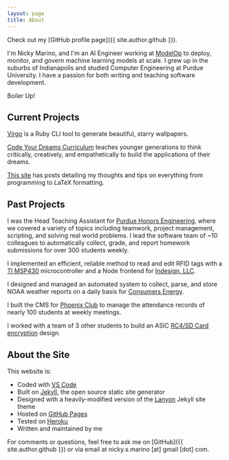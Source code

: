 ```yaml
---
layout: page
title: About
---
```


Check out my [GitHub profile page]({{ site.author.github }}).

I'm Nicky Marino, and I'm an AI Engineer working at [ModelOp](https://www.modelop.com) to deploy, monitor, and govern machine learning models at scale. I grew up in the suburbs of Indianapolis and studied Computer Engineering at Purdue University. I have a passion for both writing and teaching software development.

Boiler Up!

## Current Projects

[Virgo](https://github.com/nickymarino/virgo) is a Ruby CLI tool to generate beautiful, starry wallpapers.

[Code Your Dreams Curriculum](https://github.com/CodeYourDreams/Develop_Curriculum) teaches younger generations to think critically, creatively, and empathetically to build the applications of their dreams.

[This site](https://github.com/nickymarino/nickymarino.github.io) has posts detailing my thoughts and tips on everything from programming to LaTeX formatting.

## Past Projects

I was the Head Teaching Assistant for [Purdue Honors Engineering](https://engineering.purdue.edu/Honors), where we covered a variety of topics including teamwork, project management, scripting, and solving real world problems. I lead the software team of ~10 colleagues to automatically collect, grade, and report homework submissions for over 300 students weekly.

I implemented an efficient, reliable method to read and edit RFID tags with a [TI MSP430](http://www.ti.com/microcontrollers/msp430-ultra-low-power-mcus/overview.html) microcontroller and a Node frontend for [Indesign, LLC](https://indesign-llc.com).

I designed and managed an automated system to collect, parse, and store NOAA weather reports on a daily basis for [Consumers Energy](https://www.consumersenergy.com).

I built the CMS for [Phoenix Club](https://github.com/nickymarino/phoenixclub) to manage the attendance records of nearly 100 students at weekly meetings.

I worked with a team of 3 other students to build an ASIC [RC4/SD Card encryption](https://github.com/nickymarino/ece337project) design.

## About the Site

This website is:

- Coded with [VS Code](https://code.visualstudio.com)
- Built on [Jekyll](https://jekyllrb.com/), the open source static site generator
- Designed with a heavily-modified version of the [Lanyon](https://github.com/poole/lanyon) Jekyll site theme
- Hosted on [GitHub Pages](https://pages.github.com)
- Tested on [Heroku](https://www.heroku.com)
- Written and maintained by me

For comments or questions, feel free to ask me on [GitHub]({{ site.author.github }}) or via email at nicky.s.marino [at] gmail [dot] com.
